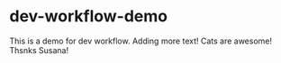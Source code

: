 # dev-workflow-demo

This is a demo for dev workflow.
Adding more text! Cats are awesome! Thsnks Susana!
